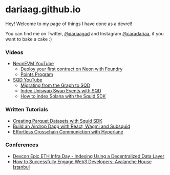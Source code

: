 # dariaag.github.io
Hey! Welcome to my page of things I have done as a devrel!

You can find me on Twitter, [@dariaagad](https://www.twitter.com/dariaagad) and Instagram [@caradariaa](https://www.instagram.com/caradariaa), if you want to bake a cake :)

### Videos

- [NeonEVM YouTube](https://www.youtube.com/@NeonEVM)
  - [Deploy your first contract on Neon with Foundry](https://www.youtube.com/watch?v=_vKXUZxSdSY)
  - [Points Program](https://www.youtube.com/watch?v=eIidJkupAK8)
- [SQD YouTube](https://www.youtube.com/@subsquid)
  - [Migrating from the Graph to SQD](https://www.youtube.com/watch?v=_lMM6h1fBUY) 
  - [Index Uniswap Swap Events with SQD](https://www.youtube.com/watch?v=SipZTzL96t8)
  - [How to index Solana with the Squid SDK](https://www.youtube.com/watch?v=2_LDh1idC7k) 


### Written Tutorials

- [Creating Parquet Datasets with Squid SDK](https://medium.com/subsquid/creating-parquet-datasets-with-squid-sdk-54a0262f3471)
- [Build an Airdrop Dapp with React, Wagmi and Subsquid](https://medium.com/subsquid/build-an-airdrop-dapp-with-react-wagmi-and-subsquid-ca0256dd74f5)
- [Effortless Crosschain Communiction with Hyperlane](https://neonevm.org/blog/effortless-cross-chain-communication-with-neonevm-hyperlane-and-solana_s-speed_part-1)



### Conferences

- [Devcon Epic ETH Infra Day - Indexing Using a Decentralized Data Layer](https://www.youtube.com/watch?v=RblD9z4PU8U)
- [How to Successfully Engage Web3 Developers: Avalanche House Istanbul](https://www.youtube.com/watch?v=pieN-iK33yg)
